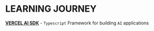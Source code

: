 # LEARNING JOURNEY

**[VERCEL AI SDK](https://www.youtube.com/watch?v=UDm-hvwpzBI&list=WL&index=41)** - `Typescript` Framework for building `AI` applications
